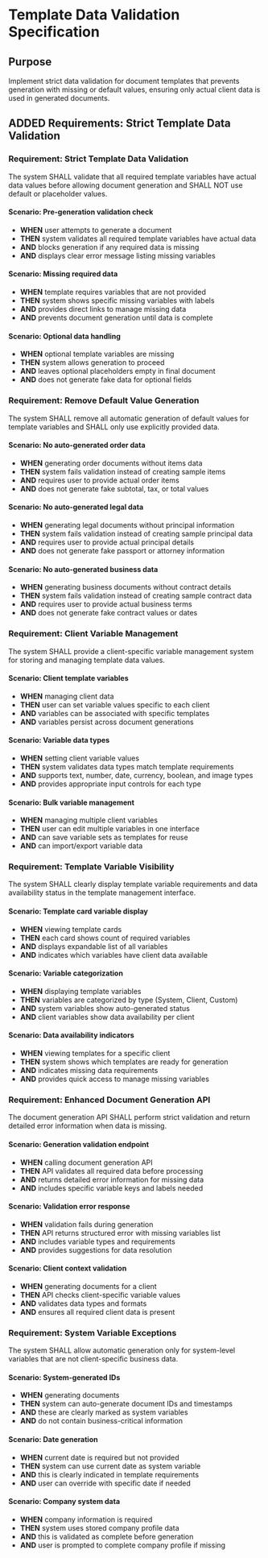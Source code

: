 # Template Data Validation Specification

## Purpose

Implement strict data validation for document templates that prevents generation with missing or default values, ensuring only actual client data is used in generated documents.

## ADDED Requirements: Strict Template Data Validation

### Requirement: Strict Template Data Validation

The system SHALL validate that all required template variables have actual data values before allowing document generation and SHALL NOT use default or placeholder values.

#### Scenario: Pre-generation validation check

- **WHEN** user attempts to generate a document
- **THEN** system validates all required template variables have actual data
- **AND** blocks generation if any required data is missing
- **AND** displays clear error message listing missing variables

#### Scenario: Missing required data

- **WHEN** template requires variables that are not provided
- **THEN** system shows specific missing variables with labels
- **AND** provides direct links to manage missing data
- **AND** prevents document generation until data is complete

#### Scenario: Optional data handling

- **WHEN** optional template variables are missing
- **THEN** system allows generation to proceed
- **AND** leaves optional placeholders empty in final document
- **AND** does not generate fake data for optional fields

### Requirement: Remove Default Value Generation

The system SHALL remove all automatic generation of default values for template variables and SHALL only use explicitly provided data.

#### Scenario: No auto-generated order data

- **WHEN** generating order documents without items data
- **THEN** system fails validation instead of creating sample items
- **AND** requires user to provide actual order items
- **AND** does not generate fake subtotal, tax, or total values

#### Scenario: No auto-generated legal data

- **WHEN** generating legal documents without principal information
- **THEN** system fails validation instead of creating sample principal data
- **AND** requires user to provide actual principal details
- **AND** does not generate fake passport or attorney information

#### Scenario: No auto-generated business data

- **WHEN** generating business documents without contract details
- **THEN** system fails validation instead of creating sample contract data
- **AND** requires user to provide actual business terms
- **AND** does not generate fake contract values or dates

### Requirement: Client Variable Management

The system SHALL provide a client-specific variable management system for storing and managing template data values.

#### Scenario: Client template variables

- **WHEN** managing client data
- **THEN** user can set variable values specific to each client
- **AND** variables can be associated with specific templates
- **AND** variables persist across document generations

#### Scenario: Variable data types

- **WHEN** setting client variable values
- **THEN** system validates data types match template requirements
- **AND** supports text, number, date, currency, boolean, and image types
- **AND** provides appropriate input controls for each type

#### Scenario: Bulk variable management

- **WHEN** managing multiple client variables
- **THEN** user can edit multiple variables in one interface
- **AND** can save variable sets as templates for reuse
- **AND** can import/export variable data

### Requirement: Template Variable Visibility

The system SHALL clearly display template variable requirements and data availability status in the template management interface.

#### Scenario: Template card variable display

- **WHEN** viewing template cards
- **THEN** each card shows count of required variables
- **AND** displays expandable list of all variables
- **AND** indicates which variables have client data available

#### Scenario: Variable categorization

- **WHEN** displaying template variables
- **THEN** variables are categorized by type (System, Client, Custom)
- **AND** system variables show auto-generated status
- **AND** client variables show data availability per client

#### Scenario: Data availability indicators

- **WHEN** viewing templates for a specific client
- **THEN** system shows which templates are ready for generation
- **AND** indicates missing data requirements
- **AND** provides quick access to manage missing variables

### Requirement: Enhanced Document Generation API

The document generation API SHALL perform strict validation and return detailed error information when data is missing.

#### Scenario: Generation validation endpoint

- **WHEN** calling document generation API
- **THEN** API validates all required data before processing
- **AND** returns detailed error information for missing data
- **AND** includes specific variable keys and labels needed

#### Scenario: Validation error response

- **WHEN** validation fails during generation
- **THEN** API returns structured error with missing variables list
- **AND** includes variable types and requirements
- **AND** provides suggestions for data resolution

#### Scenario: Client context validation

- **WHEN** generating documents for a client
- **THEN** API checks client-specific variable values
- **AND** validates data types and formats
- **AND** ensures all required client data is present

### Requirement: System Variable Exceptions

The system SHALL allow automatic generation only for system-level variables that are not client-specific business data.

#### Scenario: System-generated IDs

- **WHEN** generating documents
- **THEN** system can auto-generate document IDs and timestamps
- **AND** these are clearly marked as system variables
- **AND** do not contain business-critical information

#### Scenario: Date generation

- **WHEN** current date is required but not provided
- **THEN** system can use current date as system variable
- **AND** this is clearly indicated in template requirements
- **AND** user can override with specific date if needed

#### Scenario: Company system data

- **WHEN** company information is required
- **THEN** system uses stored company profile data
- **AND** this is validated as complete before generation
- **AND** user is prompted to complete company profile if missing
